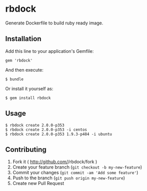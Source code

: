 # rbdock

Generate Dockerfile to build ruby ready image.

## Installation

Add this line to your application's Gemfile:

    gem 'rbdock'

And then execute:

    $ bundle

Or install it yourself as:

    $ gem install rbdock


## Usage

```
$ rbdock create 2.0.0-p353
$ rbdock create 2.0.0-p353 -i centos
$ rbdock create 2.0.0-p353 1.9.3-p484 -i ubuntu
```


## Contributing

1. Fork it ( http://github.com/<my-github-username>/rbdock/fork )
2. Create your feature branch (`git checkout -b my-new-feature`)
3. Commit your changes (`git commit -am 'Add some feature'`)
4. Push to the branch (`git push origin my-new-feature`)
5. Create new Pull Request
